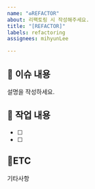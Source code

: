 ```yaml
---
name: "♻️REFACTOR"
about: 리팩토링 시 작성해주세요.
title: "[REFACTOR]"
labels: refactoring
assignees: mihyunLee

---
```


## 📑 이슈 내용
설명을 작성하세요.

## 📝  작업 내용
- [ ]
- [ ]

## 📍ETC
기타사항
